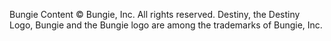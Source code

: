 Bungie Content © Bungie, Inc. All rights reserved. Destiny, the Destiny Logo,
Bungie and the Bungie logo are among the trademarks of Bungie, Inc.



